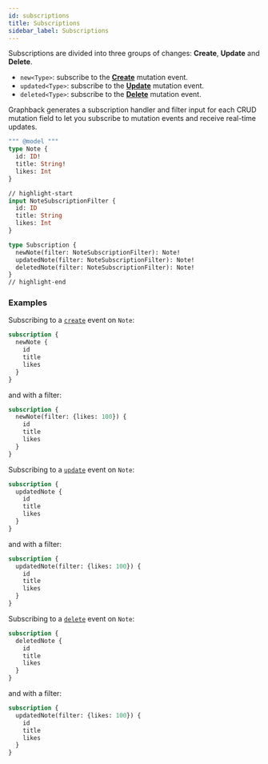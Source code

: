 ```yaml
---
id: subscriptions
title: Subscriptions
sidebar_label: Subscriptions
---
```


Subscriptions are divided into three groups of changes: **Create**, **Update** and **Delete**. 

- `new<Type>`: subscribe to the [**Create**](./mutations#create) mutation event.
- `updated<Type>`: subscribe to the [**Update**](./mutations#update) mutation event.
- `deleted<Type>`: subscribe to the [**Delete**](./mutations#delete) mutation event.

Graphback generates a subscription handler and filter input for each CRUD mutation field to let you subscribe to mutation events and receive real-time updates.

```graphql
""" @model """
type Note {
  id: ID!
  title: String!
  likes: Int
}

// highlight-start
input NoteSubscriptionFilter {
  id: ID
  title: String
  likes: Int
}

type Subscription {
  newNote(filter: NoteSubscriptionFilter): Note!
  updatedNote(filter: NoteSubscriptionFilter): Note!
  deletedNote(filter: NoteSubscriptionFilter): Note!
}
// highlight-end
```

### Examples

Subscribing to a [`create`](./mutations#create) event on `Note`:

```graphql
subscription {
  newNote {
    id
    title
    likes
  }
}
```

and with a filter:

```graphql
subscription {
  newNote(filter: {likes: 100}) {
    id
    title
    likes
  }
}
```

Subscribing to a [`update`](./mutations#update) event on `Note`:

```graphql
subscription {
  updatedNote {
    id
    title
    likes
  }
}
```

and with a filter:

```graphql
subscription {
  updatedNote(filter: {likes: 100}) {
    id
    title
    likes
  }
}
```

Subscribing to a [`delete`](./mutations#delete) event on `Note`:

```graphql
subscription {
  deletedNote {
    id
    title
    likes
  }
}
```

and with a filter:

```graphql
subscription {
  updatedNote(filter: {likes: 100}) {
    id
    title
    likes
  }
}
```